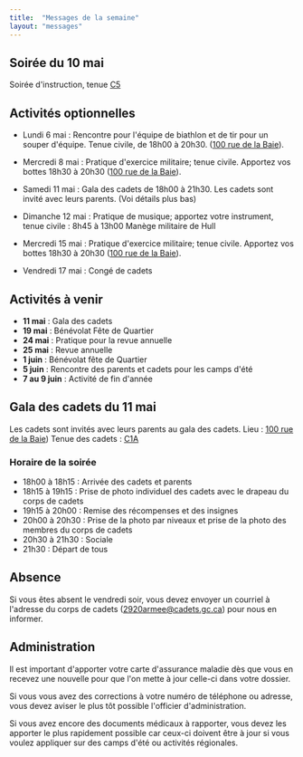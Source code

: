 ```yaml
---
title:  "Messages de la semaine"
layout: "messages"
---
```


## Soirée du 10 mai 

Soirée d'instruction, tenue [C5](https://www.cc2920.ca/docs/ressources/guide_uniforme.v3.pdf) 

## Activités optionnelles

- Lundi 6 mai : Rencontre pour l'équipe de biathlon et de tir pour un souper d'équipe. Tenue civile, de 18h00 à 20h30. ([100 rue de la Baie](/information/comment-nous-rejoindre/)).

- Mercredi 8 mai : Pratique d'exercice militaire; tenue civile. Apportez vos bottes 18h30 à 20h30 ([100 rue de la Baie](/information/comment-nous-rejoindre/)).

- Samedi 11 mai : Gala des cadets de 18h00 à 21h30. Les cadets sont invité avec leurs parents. (Voi détails plus bas)
  
- Dimanche 12 mai : Pratique de musique; apportez votre instrument, tenue civile : 8h45 à 13h00  Manège militaire de Hull 

- Mercredi 15 mai : Pratique d'exercice militaire; tenue civile. Apportez vos bottes 18h30 à 20h30 ([100 rue de la Baie](/information/comment-nous-rejoindre/)).

- Vendredi 17 mai : Congé de cadets


## Activités à venir

- **11 mai** : Gala des cadets
- **19 mai** : Bénévolat Fête de Quartier
- **24 mai** : Pratique pour la revue annuelle
- **25 mai** : Revue annuelle
- **1 juin** : Bénévolat fête de Quartier
- **5 juin** : Rencontre des parents et cadets pour les camps d'été
- **7 au 9 juin** : Activité de fin d'année 

## Gala des cadets du 11 mai

Les cadets sont invités avec leurs parents au gala des cadets.
Lieu : [100 rue de la Baie](/information/comment-nous-rejoindre/))
Tenue des cadets : [C1A](https://www.cc2920.ca/docs/ressources/guide_uniforme.v3.pdf) 

### Horaire de la soirée
- 18h00 à 18h15 : Arrivée des cadets et parents
- 18h15 à 19h15 : Prise de photo individuel des cadets avec le drapeau du corps de cadets
- 19h15 à 20h00 : Remise des récompenses et des insignes
- 20h00 à 20h30 : Prise de la photo par niveaux et prise de la photo des membres du corps de cadets
- 20h30 à 21h30 : Sociale
- 21h30         : Départ de tous

## Absence

Si vous êtes absent le vendredi soir, vous devez envoyer un courriel à l'adresse du corps de cadets (<2920armee@cadets.gc.ca>) pour nous en informer.

## Administration

Il est important d'apporter votre carte d'assurance maladie dès que vous en recevez une nouvelle pour que l'on mette à jour celle-ci dans votre dossier.

Si vous vous avez des corrections à votre numéro de téléphone ou adresse, vous devez aviser le plus tôt possible l'officier d'administration. 

Si vous avez encore des documents médicaux à rapporter, vous devez les apporter le plus rapidement possible car ceux-ci doivent être à jour si vous voulez appliquer sur des camps d'été ou activités régionales.
  
